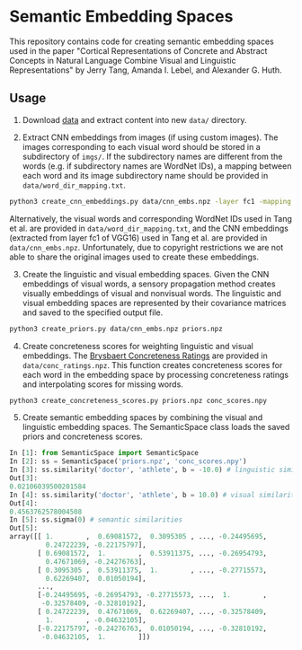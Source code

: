 # Semantic Embedding Spaces

This repository contains code for creating semantic embedding spaces used in the paper "Cortical Representations of Concrete and Abstract Concepts in Natural Language Combine Visual and Linguistic Representations" by Jerry Tang, Amanda I. Lebel, and Alexander G. Huth.  

## Usage

1. Download [data](https://utexas.box.com/shared/static/9s0kymmfpx5vc7lg8o2l47uxjim8bw2t.zip) and extract content into new `data/` directory. 

2. Extract CNN embeddings from images (if using custom images). The images corresponding to each visual word should be stored in a subdirectory of `imgs/`. If the subdirectory names are different from the words (e.g. if subdirectory names are WordNet IDs), a mapping between each word and its image subdirectory name should be provided in `data/word_dir_mapping.txt`. 

```bash
python3 create_cnn_embeddings.py data/cnn_embs.npz -layer fc1 -mapping data/word_dir_mapping.txt
```

Alternatively, the visual words and corresponding WordNet IDs used in Tang et al. are provided in `data/word_dir_mapping.txt`, and the CNN embeddings (extracted from layer fc1 of VGG16) used in Tang et al. are provided in `data/cnn_embs.npz`. Unfortunately, due to copyright restrictions we are not able to share the original images used to create these embeddings.

3. Create the linguistic and visual embedding spaces. Given the CNN embeddings of visual words, a sensory propagation method creates visually embeddings of visual and nonvisual words. The linguistic and visual embedding spaces are represented by their covariance matrices and saved to the specified output file. 

```bash
python3 create_priors.py data/cnn_embs.npz priors.npz
```

4. Create concreteness scores for weighting linguistic and visual embeddings. The [Brysbaert Concreteness Ratings](https://www.ncbi.nlm.nih.gov/pubmed/24142837) are provided in `data/conc_ratings.npz`. This function creates concreteness scores for each word in the embedding space by processing concreteness ratings and interpolating scores for missing words. 

```bash
python3 create_concreteness_scores.py priors.npz conc_scores.npy
```

5. Create semantic embedding spaces by combining the visual and linguistic embedding spaces. The SemanticSpace class loads the saved priors and concreteness scores. 

```python
In [1]: from SemanticSpace import SemanticSpace
In [2]: ss = SemanticSpace('priors.npz', 'conc_scores.npy')
In [3]: ss.similarity('doctor', 'athlete', b = -10.0) # linguistic similarity
Out[3]:
0.02106039500201584
In [4]: ss.similarity('doctor', 'athlete', b = 10.0) # visual similarity
Out[4]:
0.4563762578004508
In [5]: ss.sigma(0) # semantic similarities
Out[5]:
array([[ 1.        ,  0.69081572,  0.3095305 , ..., -0.24495695,
         0.24722239, -0.22175797],
       [ 0.69081572,  1.        ,  0.53911375, ..., -0.26954793,
         0.47671069, -0.24276763],
       [ 0.3095305 ,  0.53911375,  1.        , ..., -0.27715573,
         0.62269407,  0.01050194],
       ...,
       [-0.24495695, -0.26954793, -0.27715573, ...,  1.        ,
        -0.32578409, -0.32810192],
       [ 0.24722239,  0.47671069,  0.62269407, ..., -0.32578409,
         1.        , -0.04632105],
       [-0.22175797, -0.24276763,  0.01050194, ..., -0.32810192,
        -0.04632105,  1.        ]])
```
